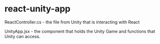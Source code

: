 # react-unity-app

ReactController.cs - the file from Unity that is interacting with React

UnityApp.jsx - the component that holds the Unity Game and functions that Unity can access.
